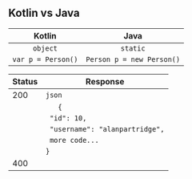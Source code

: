 ## Kotlin vs Java

| Kotlin        | Java |
| :-------------: | :-------------: |
| ```object```  | ```static```  |
| ```var p = Person()```  | ```Person p = new Person()```  |


| Status | Response  |
| ------ | --------- |
| 200    | `json`                          |
|        | `   {`                          |
|        | ` "id": 10,`                    |
|        | ` "username": "alanpartridge",` |
|        | ` more code...`                 |
|        | `}`                             |
| 400    |                                 |